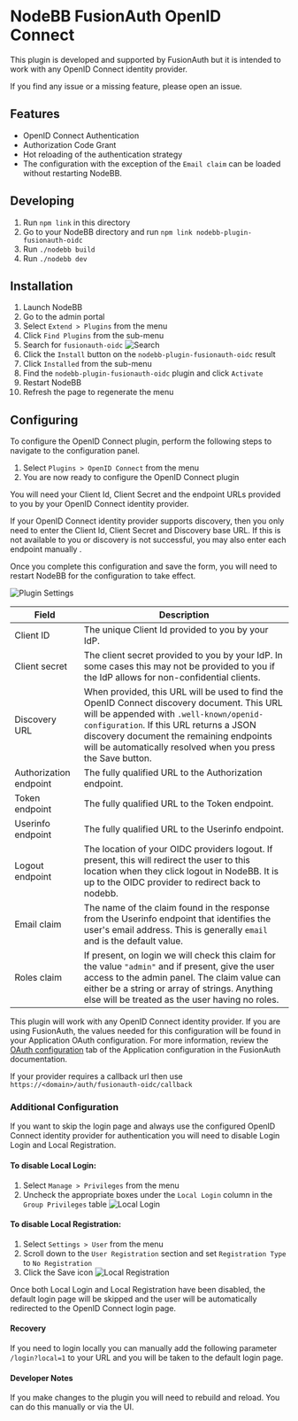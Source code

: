 # NodeBB FusionAuth OpenID Connect

This plugin is developed and supported by FusionAuth but it is intended to work with any OpenID Connect identity provider.

If you find any issue or a missing feature, please open an issue.

## Features

* OpenID Connect Authentication
 * Authorization Code Grant
* Hot reloading of the authentication strategy
 * The configuration with the exception of the `Email claim` can be loaded without restarting NodeBB.


## Developing

1. Run `npm link` in this directory
1. Go to your NodeBB directory and run `npm link nodebb-plugin-fusionauth-oidc`
1. Run `./nodebb build`
1. Run `./nodebb dev`


## Installation

1. Launch NodeBB
1. Go to the admin portal
1. Select `Extend > Plugins` from the menu
1. Click `Find Plugins` from the sub-menu
1. Search for `fusionauth-oidc`
![Search](./readme-images/search.png)
1. Click the `Install` button on the `nodebb-plugin-fusionauth-oidc` result
1. Click `Installed` from the sub-menu
1. Find the `nodebb-plugin-fusionauth-oidc` plugin and click `Activate`
1. Restart NodeBB
1. Refresh the page to regenerate the menu


## Configuring

To configure the OpenID Connect plugin, perform the following steps to navigate to the configuration panel.

1. Select `Plugins > OpenID Connect` from the menu
1. You are now ready to configure the OpenID Connect plugin

You will need your Client Id, Client Secret and the endpoint URLs provided to you by your OpenID Connect identity provider.

If your OpenID Connect identity provider supports discovery, then you only need to enter the Client Id, Client Secret and Discovery base URL. If this is not available to you or discovery is not successful, you may also enter each endpoint manually .

Once you complete this configuration and save the form, you will need to restart NodeBB for the configuration to take effect.

![Plugin Settings](./readme-images/plugin-settings.png)

| Field | Description |
| ----- | ----------- |
| Client ID | The unique Client Id provided to you by your IdP.  |
| Client secret | The client secret provided to you by your IdP.  In some cases this may not be provided to you if the IdP allows for non-confidential clients. |
|Discovery URL | When provided, this URL will be used to find the OpenID Connect discovery document. This URL will be appended with `.well-known/openid-configuration`. If this URL returns a JSON discovery document the remaining endpoints will be automatically resolved when you press the Save button. |
|Authorization endpoint | The fully qualified URL to the Authorization endpoint. |
|Token endpoint | The fully qualified URL to the Token endpoint. |
|Userinfo endpoint | The fully qualified URL to the Userinfo endpoint. |
|Logout endpoint | The location of your OIDC providers logout. If present, this will redirect the user to this location when they click logout in NodeBB. It is up to the OIDC provider to redirect back to nodebb. | 
|Email claim | The name of the claim found in the response from the Userinfo endpoint that identifies the user's email address. This is generally `email` and is the default value. |
|Roles claim | If present, on login we will check this claim for the value `"admin"` and if present, give the user access to the admin panel. The claim value can either be a string or array of strings. Anything else will be treated as the user having no roles. |

This plugin will work with any OpenID Connect identity provider. If you are using FusionAuth, the values needed for this configuration will be found in your Application OAuth configuration. For more information, review the [OAuth configuration](https://fusionauth.io/docs/v1/tech/core-concepts/applications#oauth) tab of the Application configuration in the FusionAuth documentation.

If your provider requires a callback url then use `https://<domain>/auth/fusionauth-oidc/callback`

### Additional Configuration

If you want to skip the login page and always use the configured OpenID Connect identity provider for authentication you will need to disable Login Login and Local Registration.

#### To disable Local Login:
1. Select `Manage > Privileges` from the menu
1. Uncheck the appropriate boxes under the `Local Login` column in the `Group Privileges` table
![Local Login](./readme-images/logal-login.png)

#### To disable Local Registration:
1. Select `Settings > User` from the menu
1. Scroll down to the `User Registration` section and set `Registration Type` to `No Registration`
1. Click the Save icon
![Local Registration](./readme-images/local-registration.png)

Once both Local Login and Local Registration have been disabled, the default login page will be skipped and the user will be automatically redirected to the OpenID Connect login page.

#### Recovery
If you need to login locally you can manually add the following parameter `/login?local=1` to your URL and you will be taken to the default login page.

#### Developer Notes

If you make changes to the plugin you will need to rebuild and reload. You can do this manually or via the UI.

